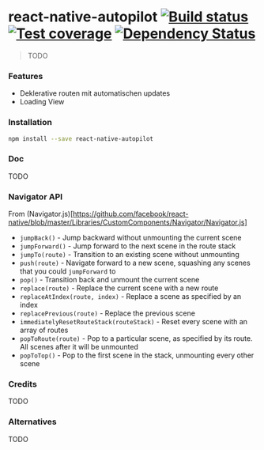 # react-native-autopilot [![Build status][travis-image]][travis-url] [![Test coverage][coveralls-image]][coveralls-url] [![Dependency Status][dependency-image]][dependency-url]

> TODO

### Features

* Deklerative routen mit automatischen updates
* Loading View  

### Installation

```bash
npm install --save react-native-autopilot
```

### Doc

TODO

### Navigator API

From (Navigator.js)[https://github.com/facebook/react-native/blob/master/Libraries/CustomComponents/Navigator/Navigator.js]

- `jumpBack()` - Jump backward without unmounting the current scene
- `jumpForward()` - Jump forward to the next scene in the route stack
- `jumpTo(route)` - Transition to an existing scene without unmounting
- `push(route)` - Navigate forward to a new scene, squashing any scenes
  that you could `jumpForward` to
- `pop()` - Transition back and unmount the current scene
- `replace(route)` - Replace the current scene with a new route
- `replaceAtIndex(route, index)` - Replace a scene as specified by an index
- `replacePrevious(route)` - Replace the previous scene
- `immediatelyResetRouteStack(routeStack)` - Reset every scene with an
  array of routes
- `popToRoute(route)` - Pop to a particular scene, as specified by its
  route. All scenes after it will be unmounted
- `popToTop()` - Pop to the first scene in the stack, unmounting every
  other scene

### Credits

TODO

### Alternatives

TODO

[travis-image]: https://img.shields.io/travis/jerolimov/react-native-autopilot/master.svg?style=flat-square
[travis-url]: https://travis-ci.org/jerolimov/react-native-autopilot
[coveralls-image]: https://img.shields.io/coveralls/jerolimov/react-native-autopilot/master.svg?style=flat-square
[coveralls-url]: https://coveralls.io/r/jerolimov/react-native-autopilot
[dependency-image]: http://img.shields.io/david/jerolimov/react-native-autopilot.svg?style=flat-square
[dependency-url]: https://david-dm.org/jerolimov/react-native-autopilot
